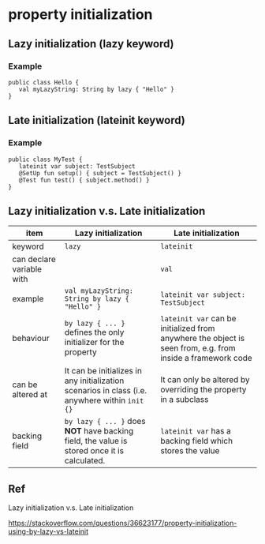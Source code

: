 # property initialization
## Lazy initialization (lazy keyword)
### Example

    public class Hello {
       val myLazyString: String by lazy { "Hello" }
    }

## Late initialization (lateinit keyword)
### Example

    public class MyTest {
       lateinit var subject: TestSubject
       @SetUp fun setup() { subject = TestSubject() }
       @Test fun test() { subject.method() }
    }

## Lazy initialization v.s. Late initialization

| item                | Lazy initialization | Late initialization |
----------------------| ------------------- | ------------------- |
| keyword             | `lazy`                | `lateinit`            |
| can declare variable with |                 | `val`                 | `var`                 |
| example                    | `val myLazyString: String by lazy { "Hello" }`                    | `lateinit var subject: TestSubject`                    |
| behaviour | `by lazy { ... }` defines the only initializer for the property | `lateinit var` can be initialized from anywhere the object is seen from, e.g. from inside a framework code |
| can be altered at | It can be initializes in any initialization scenarios in class (i.e. anywhere within `init {}` | It can only be altered by overriding the property in a subclass
| backing field | `by lazy { ... }` does **NOT** have backing field, the value is stored once it is calculated. | `lateinit var` has a backing field which stores the value


## Ref
Lazy initialization v.s. Late initialization

https://stackoverflow.com/questions/36623177/property-initialization-using-by-lazy-vs-lateinit
